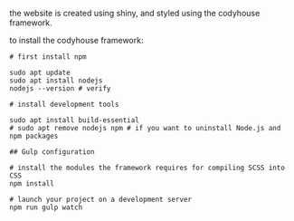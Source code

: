 the website is created using shiny, and styled using the codyhouse framework.

to install the codyhouse framework:

```
# first install npm

sudo apt update
sudo apt install nodejs
nodejs --version # verify

# install development tools

sudo apt install build-essential
# sudo apt remove nodejs npm # if you want to uninstall Node.js and npm packages

## Gulp configuration

# install the modules the framework requires for compiling SCSS into CSS
npm install

# launch your project on a development server
npm run gulp watch
```